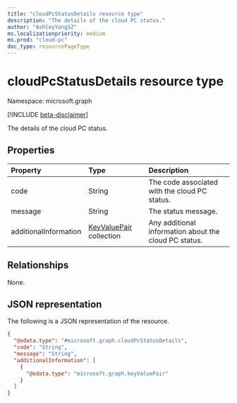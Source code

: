 ```yaml
---
title: "cloudPcStatusDetails resource type"
description: "The details of the cloud PC status."
author: "AshleyYangSZ"
ms.localizationpriority: medium
ms.prod: "cloud-pc"
doc_type: resourcePageType
---
```


# cloudPcStatusDetails resource type

Namespace: microsoft.graph

[!INCLUDE [beta-disclaimer](../../includes/beta-disclaimer.md)]

The details of the cloud PC status.

## Properties

|Property|Type|Description|
|:---|:---|:---|
|code|String|The code associated with the cloud PC status.|
|message|String|The status message.|
|additionalInformation|[KeyValuePair](../resources/keyvaluepair.md) collection|Any additional information about the cloud PC status.|

## Relationships

None.

## JSON representation

The following is a JSON representation of the resource.
<!-- {
  "blockType": "resource",
  "@odata.type": "microsoft.graph.cloudPcStatusDetails",
  "openType": false
}
-->

``` json
{
  "@odata.type": "#microsoft.graph.cloudPcStatusDetails",
  "code": "String",
  "message": "String",
  "additionalInformation": [
    {
      "@odata.type": "microsoft.graph.keyValuePair"
    }
  ]
}
```
